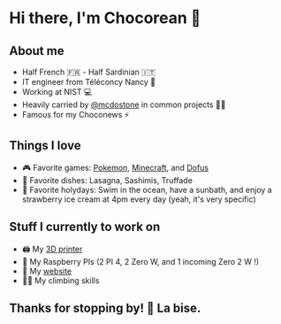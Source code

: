 # Hi there, I'm Chocorean 👋

## About me

- Half French 🇫🇷 - Half Sardinian 🇮🇹
- IT engineer from Téléconcy Nancy 🏫
- Working at NIST 💻
- Heavily carried by <a href="https://github.com/mcdostone">@mcdostone</a> in common projects 🤷‍♂️
- Famous for my Choconews ⚡

## Things I love

- 🎮 Favorite games: <a href="https://www.pokemon.com/">Pokemon</a>, <a href="https://www.minecraft.net/">Minecraft</a>, and <a href="https://www.dofus.com/">Dofus</a>
- 🍣 Favorite dishes: Lasagna, Sashimis, Truffade
- 🌴 Favorite holydays: Swim in the ocean, have a sunbath, and enjoy a strawberry ice cream at 4pm every day (yeah, it's very specific)

## Stuff I currently to work on

- 🖨️ My <a href="https://print.chocorp.net">3D printer</a>
- 🤖 My Raspberry PIs (2 PI 4, 2 Zero W, and 1 incoming Zero 2 W !)
- 💎 My <a href="https://chocorp.net">website</a>
- 🧗‍♂️ My climbing skills

## Thanks for stopping by! 👋 La bise.
